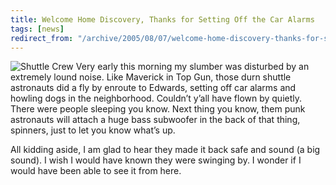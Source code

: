 ```yaml
---
title: Welcome Home Discovery, Thanks for Setting Off the Car Alarms
tags: [news]
redirect_from: "/archive/2005/08/07/welcome-home-discovery-thanks-for-setting-off-the-car-alarms.aspx/"
---
```


![Shuttle Crew](https://haacked.com/images/ShuttleCrew.jpg) Very early
this morning my slumber was disturbed by an extremely lound noise. Like
Maverick in Top Gun, those durn shuttle astronauts did a fly by enroute
to Edwards, setting off car alarms and howling dogs in the neighborhood.
Couldn’t y’all have flown by quietly. There were people sleeping you
know. Next thing you know, them punk astronauts will attach a huge bass
subwoofer in the back of that thing, spinners, just to let you know
what’s up.

All kidding aside, I am glad to hear they made it back safe and sound (a
big sound). I wish I would have known they were swinging by. I wonder if
I would have been able to see it from here.

